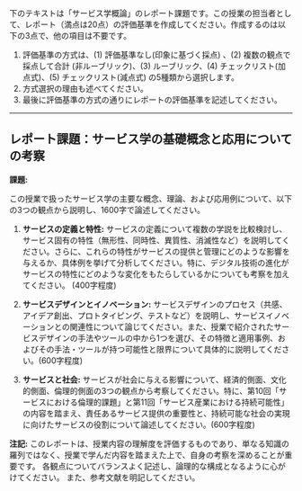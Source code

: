 下のテキストは「サービス学概論」のレポート課題です。この授業の担当者として、レポート（満点は20点）の評価基準を作成してください。作成するのは以下の3点で、他の項目は不要です。

1. 評価基準の方式は、(1) 評価基準なし(印象に基づく採点) 、(2) 複数の観点で採点して合計  (非ルーブリック)、(3) ルーブリック、(4) チェックリスト(加点式)、(5) チェックリスト(減点式) の5種類から選択します。
2. 方式選択の理由も述べてください。
3. 最後に評価基準の方式の通りにレポートの評価基準を記述してください。

---------------------------------------
## レポート課題：サービス学の基礎概念と応用についての考察

**課題:**

この授業で扱ったサービス学の主要な概念、理論、および応用例について、以下の3つの観点から説明し、1600字で論述してください。

1. **サービスの定義と特性:** サービスの定義について複数の学説を比較検討し、サービス固有の特性（無形性、同時性、異質性、消滅性など）を説明してください。さらに、これらの特性がサービスの提供と管理にどのような影響を与えるか、具体例を挙げて分析してください。特に、デジタル技術の進化がサービスの特性にどのような変化をもたらしているかについても考察を加えてください。 (400字程度)

2. **サービスデザインとイノベーション:** サービスデザインのプロセス（共感、アイデア創出、プロトタイピング、テストなど）を説明し、サービスイノベーションとの関連性について論じてください。また、授業で紹介されたサービスデザインの手法やツールの中から1つを選び、その特徴と適用事例、およびその手法・ツールが持つ可能性と限界について具体的に説明してください。(600字程度)

3. **サービスと社会:** サービスが社会に与える影響について、経済的側面、文化的側面、倫理的側面の3つの観点から考察してください。特に、第10回「サービスにおける倫理的課題」と第11回「サービス産業における持続可能性」の内容を踏まえ、責任あるサービス提供の重要性と、持続可能な社会の実現に向けたサービスの役割について論述してください。(600字程度)


**注記:**  このレポートは、授業内容の理解度を評価するものであり、単なる知識の羅列ではなく、授業で学んだ内容を踏まえた上で、自身の考察を深めることが重要です。  各観点についてバランスよく記述し、論理的な構成となるように心がけてください。  また、参考文献を明記してください。
